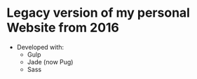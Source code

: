 # Legacy version of my personal Website from 2016
* Developed with:
  * Gulp
  * Jade (now Pug)
  * Sass
